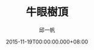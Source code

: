 ---
issue: 148
title: 牛眼樹頂
author: 邱一帆
language: 四縣
date: 2015-11-19T00:00:00.000+08:00
topic: 生態
difficulty: 2
wikidata: Q98095989
wikidata_link: https://www.wikidata.org/wiki/Q98095989
author_wikidata_link: https://www.wikidata.org/wiki/Q98096293
author_wikidata: Q98096293
---